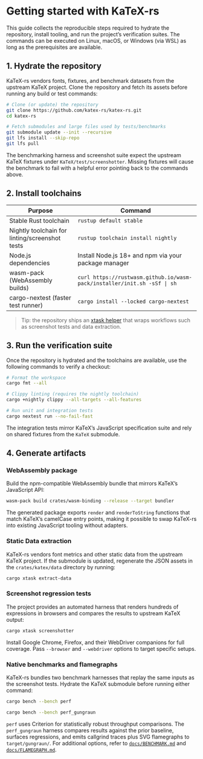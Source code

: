 # Getting started with KaTeX-rs

This guide collects the reproducible steps required to hydrate the repository,
install tooling, and run the project’s verification suites. The commands can be
executed on Linux, macOS, or Windows (via WSL) as long as the prerequisites are
available.

## 1. Hydrate the repository

KaTeX-rs vendors fonts, fixtures, and benchmark datasets from the upstream
KaTeX project. Clone the repository and fetch its assets before running any
build or test commands:

```bash
# Clone (or update) the repository
git clone https://github.com/katex-rs/katex-rs.git
cd katex-rs

# Fetch submodules and large files used by tests/benchmarks
git submodule update --init --recursive
git lfs install --skip-repo
git lfs pull
```

The benchmarking harness and screenshot suite expect the upstream KaTeX
fixtures under `KaTeX/test/screenshotter`. Missing fixtures will cause the
benchmark to fail with a helpful error pointing back to the commands above.

## 2. Install toolchains

| Purpose | Command |
| --- | --- |
| Stable Rust toolchain | `rustup default stable` |
| Nightly toolchain for linting/screenshot tests | `rustup toolchain install nightly` |
| Node.js dependencies | Install Node.js 18+ and npm via your package manager |
| wasm-pack (WebAssembly builds) | `curl https://rustwasm.github.io/wasm-pack/installer/init.sh -sSf \| sh` |
| cargo-nextest (faster test runner) | `cargo install --locked cargo-nextest` |

> Tip: the repository ships an [xtask helper](../xtask/src/main.rs) that wraps
> workflows such as screenshot tests and data extraction.

## 3. Run the verification suite

Once the repository is hydrated and the toolchains are available, use the
following commands to verify a checkout:

```bash
# Format the workspace
cargo fmt --all

# Clippy linting (requires the nightly toolchain)
cargo +nightly clippy --all-targets --all-features

# Run unit and integration tests
cargo nextest run --no-fail-fast
```

The integration tests mirror KaTeX’s JavaScript specification suite and rely on
shared fixtures from the `KaTeX` submodule.

## 4. Generate artifacts

### WebAssembly package

Build the npm-compatible WebAssembly bundle that mirrors KaTeX’s JavaScript API:

```bash
wasm-pack build crates/wasm-binding --release --target bundler
```

The generated package exports `render` and `renderToString` functions that match
KaTeX’s camelCase entry points, making it possible to swap KaTeX-rs into existing
JavaScript tooling without adapters.

### Static Data extraction

KaTeX-rs vendors font metrics and other static data from the upstream KaTeX
project. If the submodule is updated, regenerate the JSON assets in the `crates/katex/data`
directory by running:
```bash
cargo xtask extract-data
```

### Screenshot regression tests

The project provides an automated harness that renders hundreds of expressions
in browsers and compares the results to upstream KaTeX output:

```bash
cargo xtask screenshotter
```

Install Google Chrome, Firefox, and their WebDriver companions for full
coverage. Pass `--browser` and `--webdriver` options to target specific setups.

### Native benchmarks and flamegraphs

KaTeX-rs bundles two benchmark harnesses that replay the same inputs as the
screenshot tests. Hydrate the KaTeX submodule before running either command:

```bash
cargo bench --bench perf

cargo bench --bench perf_gungraun
```

`perf` uses Criterion for statistically robust throughput comparisons. The
`perf_gungraun` harness compares results against the prior baseline, surfaces
regressions, and emits callgrind traces plus SVG flamegraphs to
`target/gungraun/`. For additional options, refer to
[`docs/BENCHMARK.md`](BENCHMARK.md) and [`docs/FLAMEGRAPH.md`](FLAMEGRAPH.md).
